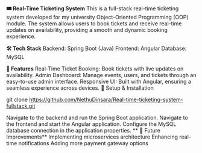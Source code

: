 
**🎟️ Real-Time Ticketing System**
This is a full-stack real-time ticketing system developed for my university Object-Oriented Programming (OOP) module. The system allows users to book tickets and receive real-time updates on availability, providing a smooth and dynamic booking experience.

**🛠 Tech Stack**
Backend: Spring Boot (Java)
Frontend: Angular
Database: MySQL

**🚀 Features**
Real-Time Ticket Booking: Book tickets with live updates on availability.
Admin Dashboard: Manage events, users, and tickets through an easy-to-use admin interface.
Responsive UI: Built with Angular, ensuring a seamless experience across devices.
📂 Setup & Installation

git clone https://github.com/NethuDinsara/Real-time-ticketing-system-fullstack.git

Navigate to the backend and run the Spring Boot application.
Navigate to the frontend and start the Angular application.
Configure the MySQL database connection in the application properties.
**
📌 Future Improvements**
Implementing microservices architecture
Enhancing real-time notifications
Adding more payment gateway options
